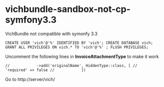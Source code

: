 # vichbundle-sandbox-not-cp-symfony3.3
VichBundle not compatible with symonfy 3.3 

`
CREATE USER 'vich'@'%' IDENTIFIED BY 'vich';
CREATE DATABASE vich;
GRANT ALL PRIVILEGES ON vich.* TO 'vich'@'%' ;
FLUSH PRIVILEGES;
`

Uncomment the following lines in **InvoiceAttachmentType** to make it work

`
//            ->add('originalName', HiddenType::class, [
//                'required' => false
//            ])
`

Go to http://server/vich/